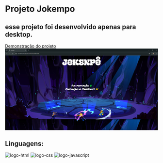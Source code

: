<h1>Projeto Jokempo</h1>
<h2>esse projeto foi desenvolvido apenas para desktop.</h2>
<a href="">Demonstração do projeto</a>

<img src="https://github.com/vianaIgor/projeto-funcions/blob/master/assets/desktop.png?raw=true" />

<h2>Linguagens:</h2>
<img src="https://img.shields.io/badge/HTML5-E34F26?style=for-the-badge&logo=html5&logoColor=white" alt="logo-html"/>
<img src="https://img.shields.io/badge/CSS3-1572B6?style=for-the-badge&logo=css3&logoColor=white" alt="logo-css"/>
<img src="https://img.shields.io/badge/JavaScript-F7DF1E?style=for-the-badge&logo=javascript&logoColor=black" alt="logo-javascript"/>






